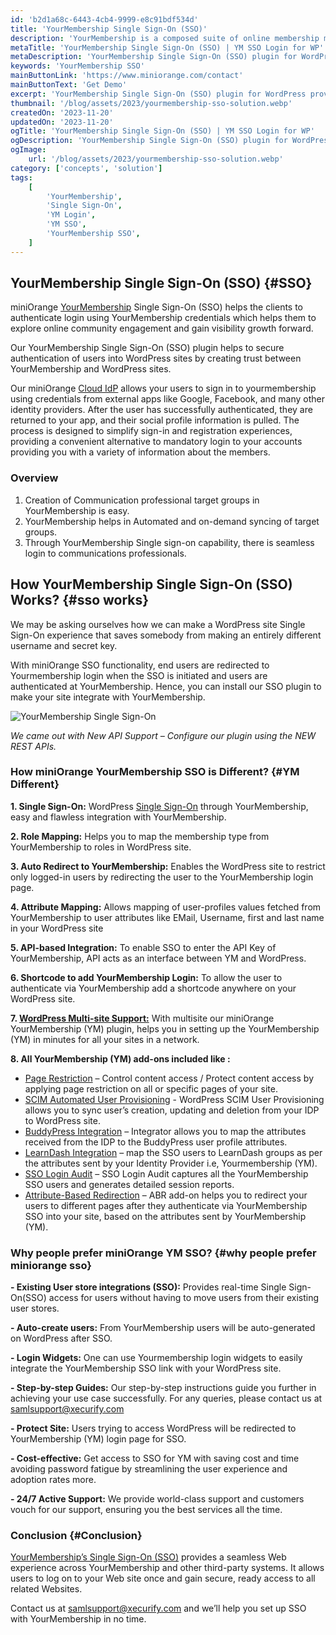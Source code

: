 ```yaml
---
id: 'b2d1a68c-6443-4cb4-9999-e8c91bdf534d'
title: 'YourMembership Single Sign-On (SSO)'
description: 'YourMembership is a composed suite of online membership management applications which was used by associations and other organizations to keep members busy, helps to track financial data, and supports administrative processes with smooth workflow management.'
metaTitle: 'YourMembership Single Sign-On (SSO) | YM SSO Login for WP'
metaDescription: 'YourMembership Single Sign-On (SSO) plugin for WordPress provides SSO login with YourMembership (YM credentials) into WordPress site by allowing users to login using SAML Authentication / OAuth 2.0 protocols'
keywords: 'YourMembership SSO'
mainButtonLink: 'https://www.miniorange.com/contact'
mainButtonText: 'Get Demo'
excerpt: 'YourMembership Single Sign-On (SSO) plugin for WordPress provides SSO login with YourMembership (YM credentials) into WordPress site by allowing users to login using SAML Authentication / OAuth 2.0 protocols'
thumbnail: '/blog/assets/2023/yourmembership-sso-solution.webp'
createdOn: '2023-11-20'
updatedOn: '2023-11-20'
ogTitle: 'YourMembership Single Sign-On (SSO) | YM SSO Login for WP'
ogDescription: 'YourMembership Single Sign-On (SSO) plugin for WordPress provides SSO login with YourMembership (YM credentials) into WordPress site by allowing users to login using SAML Authentication / OAuth 2.0 protocols'
ogImage:
    url: '/blog/assets/2023/yourmembership-sso-solution.webp'
category: ['concepts', 'solution']
tags:
    [
		'YourMembership',
		'Single Sign-On',
		'YM Login',
		'YM SSO',
		'YourMembership SSO',
    ]
---
```


## YourMembership Single Sign-On (SSO) {#SSO}

miniOrange [YourMembership](https://plugins.miniorange.com/setup-single-sign-on-sso-for-wordpress-using-yourmembership) Single Sign-On (SSO) helps the clients to authenticate login using YourMembership credentials which helps them to explore online community engagement and gain visibility growth forward.

Our YourMembership Single Sign-On (SSO) plugin helps to secure authentication of users into WordPress sites by creating trust between YourMembership and WordPress sites.

Our miniOrange [Cloud IdP](https://www.miniorange.com/iam/integrations/) allows your users to sign in to yourmembership using credentials from external apps like Google, Facebook, and many other identity providers. After the user has successfully authenticated, they are returned to your app, and their social profile information is pulled. The process is designed to simplify sign-in and registration experiences, providing a convenient alternative to mandatory login to your accounts providing you with a variety of information about the members.

### Overview

1. Creation of Communication professional target groups in YourMembership is easy.
2. YourMembership helps in Automated and on-demand syncing of target groups.
3. Through YourMembership Single sign-on capability, there is seamless login to communications professionals.

## How YourMembership Single Sign-On (SSO) Works? {#sso works}

We may be asking ourselves how we can make a WordPress site Single Sign-On experience that saves somebody from making an entirely different username and secret key.

With miniOrange SSO functionality, end users are redirected to Yourmembership login when the SSO is initiated and users are authenticated at YourMembership. Hence, you can install our SSO plugin to make your site integrate with YourMembership.

![YourMembership Single Sign-On](/blog/assets/2023/yourmembership-sso-single-sign-on.webp)

*We came out with New API Support – Configure our plugin using the NEW REST APIs.*

### How miniOrange YourMembership SSO is Different? {#YM Different}

**1. Single Sign-On:** WordPress [Single Sign-On](https://plugins.miniorange.com/wordpress-single-sign-on-sso) through YourMembership, easy and flawless integration with YourMembership.

**2. Role Mapping:** Helps you to map the membership type from YourMembership to roles in WordPress site.

**3. Auto Redirect to YourMembership:** Enables the WordPress site to restrict only logged-in users by redirecting the user to the YourMembership login page.

**4. Attribute Mapping:** Allows mapping of user-profiles values fetched from YourMembership to user attributes like EMail, Username, first and last name in your WordPress site

**5. API-based Integration:** To enable SSO to enter the API Key of YourMembership, API acts as an interface between YM and WordPress.

**6. Shortcode to add YourMembership Login:** To allow the user to authenticate via YourMembership add a shortcode anywhere on your WordPress site.

**7. [WordPress Multi-site Support:](https://wordpress.org/documentation/article/create-a-network/)** With multisite our miniOrange YourMembership (YM) plugin, helps you in setting up the YourMembership (YM) in minutes for all your sites in a network.

**8. All YourMembership (YM) add-ons included like :**
- [Page Restriction](https://plugins.miniorange.com/wordpress-page-restriction) – Control content access / Protect content access by applying page restriction on all or specific pages of your site.
- [SCIM Automated User Provisioning](https://plugins.miniorange.com/wordpress-user-provisioning) - WordPress SCIM User Provisioning allows you to sync user’s creation, updating and deletion from your IDP to WordPress site.
- [BuddyPress Integration](https://plugins.miniorange.com/wordpress-buddypress-integrator) – Integrator allows you to map the attributes received from the IDP to the BuddyPress user profile attributes.
- [LearnDash Integration](https://plugins.miniorange.com/wordpress-learndash-integrator) – map the SSO users to LearnDash groups as per the attributes sent by your Identity Provider i.e, Yourmembership (YM).
- [SSO Login Audit](https://plugins.miniorange.com/wordpress-sso-login-audit) – SSO Login Audit captures all the YourMembership SSO users and generates detailed session reports.
- [Attribute-Based Redirection](https://plugins.miniorange.com/wordpress-attribute-based-redirection-restriction) – ABR add-on helps you to redirect your users to different pages after they authenticate via YourMembership SSO into your site, based on the attributes sent by YourMembership (YM).

### Why people prefer miniOrange YM SSO? {#why people prefer miniorange sso}

**- Existing User store integrations (SSO):** Provides real-time Single Sign-On(SSO) access for users without having to move users from their existing user stores.

**- Auto-create users:** From YourMembership users will be auto-generated on WordPress after SSO.

**- Login Widgets:** One can use Yourmembership login widgets to easily integrate the YourMembership SSO link with your WordPress site.

**- Step-by-step Guides:** Our step-by-step instructions guide you further in achieving your use case successfully. For any queries, please contact us at samlsupport@xecurify.com

**- Protect Site:** Users trying to access WordPress will be redirected to YourMembership (YM) login page for SSO.

**- Cost-effective:** Get access to SSO for YM with saving cost and time avoiding password fatigue by streamlining the user experience and adoption rates more.

**- 24/7 Active Support:** We provide world-class support and customers vouch for our support, ensuring you the best services all the time. 

### Conclusion {#Conclusion}

[YourMembership’s Single Sign-On (SSO)](https://wordpress.org/plugins/login-with-yourmembership/) provides a seamless Web experience across YourMembership and other third-party systems. It allows users to log on to your Web site once and gain secure, ready access to all related Websites.

Contact us at [samlsupport@xecurify.com](mailto:samlsupport@xecurify.com) and we’ll help you set up SSO with YourMembership in no time.
